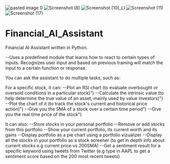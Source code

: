 ![pasted image 0](https://user-images.githubusercontent.com/78429974/124158597-05a96500-da92-11eb-8990-1d69fcf8501a.png)
![Screenshot (8)](https://user-images.githubusercontent.com/78429974/124158619-0cd07300-da92-11eb-9faa-18371fc6336e.png)
![Screenshot (10)_LI](https://user-images.githubusercontent.com/78429974/124158636-135eea80-da92-11eb-8df6-d4c171ca9a24.jpg)
![Screenshot (11)](https://user-images.githubusercontent.com/78429974/124158625-1063fa00-da92-11eb-8235-7f227476b6d8.png)
![Screenshot (17)](https://user-images.githubusercontent.com/78429974/124159589-3ccc4600-da93-11eb-8949-f958bc3e5815.png)

# Financial_AI_Assistant
Financial AI Assistant written in Python.



--Uses a predefined module that learns how to react to certain types of inputs. Recognizes user input and based on previous training will match the input to a certain function or response.


You can ask the assistant to do multiple tasks, such as: 
  
For a specific stock, it can:
--Plot an RSI chart (to evaluate overbought or oversold conditions in a particular stock)")
--Calculate the intrinsic value (to help determine the true value of an asset, mainly used by value investors)")
--Plot the chart of it (to track the stock's current and historical price action)")
--Give you the SMA of a stock over a certain time period")
--Give you the real time price of the stock")
 
It can also: 
--Store stocks in your personal portfolio
--Remove or add stocks from this portfolio
--Show your current portfolio, its current worth and its gains
--Display portfolio as a pie chart using a portfolio vizualizer
--Display all the stocks in your portfolio as a stock screener (to get in depth info about current stocks e.g current price vs 200SMA)
--Get a sentiment result for a specific keyword using tweets from Twitter (e.g type in AAPL to get a sentiment score based on the 200 most recent tweets)



